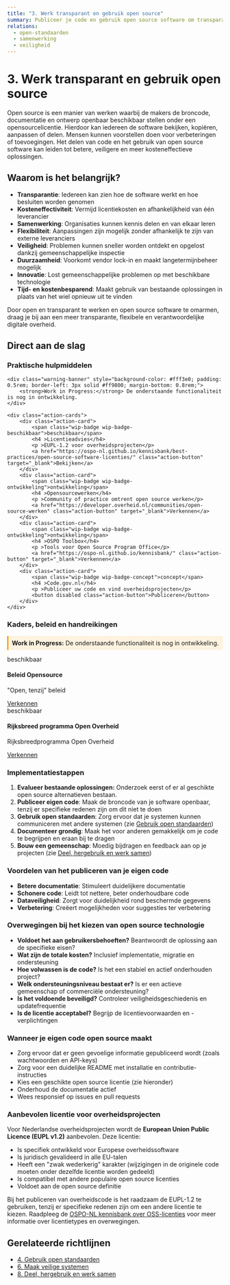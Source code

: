 ```yaml
---
title: "3. Werk transparant en gebruik open source"
summary: Publiceer je code en gebruik open source software om transparantie, flexibiliteit en verantwoording te verbeteren.
relations:
  - open-standaarden
  - samenwerking
  - veiligheid
---
```


# 3. Werk transparant en gebruik open source

Open source is een manier van werken waarbij de makers de broncode, documentatie en ontwerp openbaar beschikbaar stellen onder een opensourcelicentie. Hierdoor kan iedereen de software bekijken, kopiëren, aanpassen of delen. Mensen kunnen voorstellen doen voor verbeteringen of toevoegingen. Het delen van code en het gebruik van open source software kan leiden tot betere, veiligere en meer kosteneffectieve oplossingen.

## Waarom is het belangrijk?

- **Transparantie**: Iedereen kan zien hoe de software werkt en hoe besluiten worden genomen
- **Kosteneffectiviteit**: Vermijd licentiekosten en afhankelijkheid van één leverancier
- **Samenwerking**: Organisaties kunnen kennis delen en van elkaar leren
- **Flexibiliteit**: Aanpassingen zijn mogelijk zonder afhankelijk te zijn van externe leveranciers
- **Veiligheid**: Problemen kunnen sneller worden ontdekt en opgelost dankzij gemeenschappelijke inspectie
- **Duurzaamheid**: Voorkomt vendor lock-in en maakt langetermijnbeheer mogelijk
- **Innovatie**: Lost gemeenschappelijke problemen op met beschikbare technologie
- **Tijd- en kostenbesparend**: Maakt gebruik van bestaande oplossingen in plaats van het wiel opnieuw uit te vinden

Door open en transparant te werken en open source software te omarmen, draag je bij aan een meer transparante, flexibele en verantwoordelijke digitale overheid.

## Direct aan de slag

<div class="direct-aan-de-slag">
    <h3>Praktische hulpmiddelen</h3>

    <div class="warning-banner" style="background-color: #fff3e0; padding: 0.5rem; border-left: 3px solid #ff9800; margin-bottom: 0.8rem;">
        <strong>Work in Progress:</strong> De onderstaande functionaliteit is nog in ontwikkeling.
    </div>

    <div class="action-cards">
        <div class="action-card">
            <span class="wip-badge wip-badge-beschikbaar">beschikbaar</span>
            <h4 >Licentieadvies</h4>
            <p >EUPL-1.2 voor overheidsprojecten</p>
            <a href="https://ospo-nl.github.io/kennisbank/best-practices/open-source-software-licenties/" class="action-button" target="_blank">Bekijken</a>
        </div>
        <div class="action-card">
            <span class="wip-badge wip-badge-ontwikkeling">ontwikkeling</span>
            <h4 >Opensourcewerken</h4>
            <p >Community of practice omtrent open source werken</p>
            <a href="https://developer.overheid.nl/communities/open-source-werken" class="action-button" target="_blank">Verkennen</a>
        </div>
        <div class="action-card">
            <span class="wip-badge wip-badge-ontwikkeling">ontwikkeling</span>
            <h4 >OSPO Toolbox</h4>
            <p >Tools voor Open Source Program Office</p>
            <a href="https://ospo-nl.github.io/kennisbank/" class="action-button" target="_blank">Verkennen</a>
        </div>
        <div class="action-card">
            <span class="wip-badge wip-badge-concept">concept</span>
            <h4 >Code.gov.nl</h4>
            <p >Publiceer uw code en vind overheidsprojecten</p>
            <button disabled class="action-button">Publiceren</button>
        </div>
    </div>
</div>

<div class="direct-aan-de-slag">
    <h3>Kaders, beleid en handreikingen</h3>
    <div class="warning-banner" style="background-color: #fff3e0; padding: 0.5rem; border-left: 3px solid #ff9800; margin-bottom: 0.8rem;">
        <strong>Work in Progress:</strong> De onderstaande functionaliteit is nog in ontwikkeling.
    </div>
    <div class="action-cards">
        <div class="action-card">
        <span class="wip-badge wip-badge-beschikbaar">beschikbaar</span>
            <h4 > Beleid Opensource</h4>
            <p > "Open, tenzij" beleid </p>
            <a href="https://www.digitaleoverheid.nl/overzicht-van-alle-onderwerpen/open-source/beleid/" class="action-button" target="_blank">Verkennen</a>
        </div>
        <div class="action-card">
        <span class="wip-badge wip-badge-beschikbaar">beschikbaar</span>
            <h4 > Rijksbreed programma Open Overheid</h4>
            <p > Rijksbreedprogramma Open Overheid </p>
            <a href="https://www.digitaleoverheid.nl/overzicht-van-alle-onderwerpenv/open-source/beleid/" class="action-button" target="_blank">Verkennen</a>
        </div>
    </div>
</div>

### Implementatiestappen

1. **Evalueer bestaande oplossingen:** Onderzoek eerst of er al geschikte open source alternatieven bestaan.
2. **Publiceer eigen code**: Maak de broncode van je software openbaar, tenzij er specifieke redenen zijn om dit niet te doen
3. **Gebruik open standaarden**: Zorg ervoor dat je systemen kunnen communiceren met andere systemen (zie [Gebruik open standaarden](../open-standaarden/index.md))
4. **Documenteer grondig**: Maak het voor anderen gemakkelijk om je code te begrijpen en eraan bij te dragen
5. **Bouw een gemeenschap**: Moedig bijdragen en feedback aan op je projecten (zie [Deel, hergebruik en werk samen](../samenwerking/index.md))

### Voordelen van het publiceren van je eigen code

- **Betere documentatie**: Stimuleert duidelijkere documentatie
- **Schonere code**: Leidt tot nettere, beter onderhoudbare code
- **Dataveiligheid**: Zorgt voor duidelijkheid rond beschermde gegevens
- **Verbetering**: Creëert mogelijkheden voor suggesties ter verbetering

### Overwegingen bij het kiezen van open source technologie

- **Voldoet het aan gebruikersbehoeften?** Beantwoordt de oplossing aan de specifieke eisen?
- **Wat zijn de totale kosten?** Inclusief implementatie, migratie en ondersteuning
- **Hoe volwassen is de code?** Is het een stabiel en actief onderhouden project?
- **Welk ondersteuningsniveau bestaat er?** Is er een actieve gemeenschap of commerciële ondersteuning?
- **Is het voldoende beveiligd?** Controleer veiligheidsgeschiedenis en updatefrequentie
- **Is de licentie acceptabel?** Begrijp de licentievoorwaarden en -verplichtingen

### Wanneer je eigen code open source maakt

- Zorg ervoor dat er geen gevoelige informatie gepubliceerd wordt (zoals wachtwoorden en API-keys)
- Zorg voor een duidelijke README met installatie en contributie-instructies
- Kies een geschikte open source licentie (zie hieronder)
- Onderhoud de documentatie actief
- Wees responsief op issues en pull requests

### Aanbevolen licentie voor overheidsprojecten

Voor Nederlandse overheidsprojecten wordt de **European Union Public Licence (EUPL v1.2)** aanbevolen. Deze licentie:

- Is specifiek ontwikkeld voor Europese overheidssoftware
- Is juridisch gevalideerd in alle EU-talen
- Heeft een "zwak wederkerig" karakter (wijzigingen in de originele code moeten onder dezelfde licentie worden gedeeld)
- Is compatibel met andere populaire open source licenties
- Voldoet aan de open source definitie

Bij het publiceren van overheidscode is het raadzaam de EUPL-1.2 te gebruiken, tenzij er specifieke redenen zijn om een andere licentie te kiezen. Raadpleeg de [OSPO-NL kennisbank over OSS-licenties](https://ospo-nl.github.io/kennisbank/best-practices/open-source-software-licenties/) voor meer informatie over licentietypes en overwegingen.

## Gerelateerde richtlijnen

- [4. Gebruik open standaarden](../open-standaarden/index.md)
- [6. Maak veilige systemen](../veiligheid/index.md)
- [8. Deel, hergebruik en werk samen](../samenwerking/index.md)
